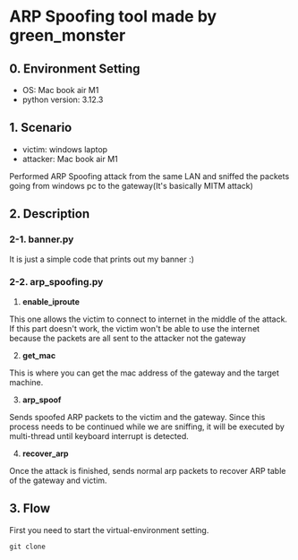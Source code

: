 # ARP Spoofing tool made by green_monster

## 0. Environment Setting
- OS: Mac book air M1
- python version: 3.12.3

## 1. Scenario
- victim: windows laptop
- attacker: Mac book air M1

Performed ARP Spoofing attack from the same LAN and sniffed the packets going from windows pc to the gateway(It's basically MITM attack)

## 2. Description
### 2-1. banner.py
It is just a simple code that prints out my banner :)

### 2-2. arp_spoofing.py
1) **enable_iproute**

This one allows the victim to connect to internet in the middle of the attack. If this part doesn't work, the victim won't be able to use the internet because the packets are all sent to the attacker not the gateway

2) **get_mac**

This is where you can get the mac address of the gateway and the target machine.

3) **arp_spoof**

Sends spoofed ARP packets to the victim and the gateway. Since this process needs to be continued while we are sniffing, it will be executed by multi-thread until keyboard interrupt is detected.

4) **recover_arp**

Once the attack is finished, sends normal arp packets to recover ARP table of the gateway and victim.

## 3. Flow
First you need to start the virtual-environment setting.
```
git clone 
```
